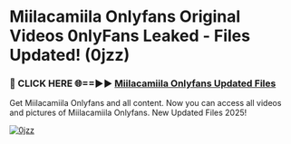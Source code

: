 # Miilacamiila Onlyfans Original Videos 0nlyFans Leaked - Files Updated! (0jzz)

<h3>🔴 CLICK HERE 🌐==►► <a href="https://tinyurl.com/3hn5wdd3" rel="nofollow">Miilacamiila Onlyfans Updated Files</a></h3>

Get Miilacamiila Onlyfans and all content. Now you can access all videos and pictures of Miilacamiila Onlyfans. New Updated Files 2025!

[![0jzz](https://i.imgur.com/4HnBqBT.gif)](https://tinyurl.com/3hn5wdd3)
